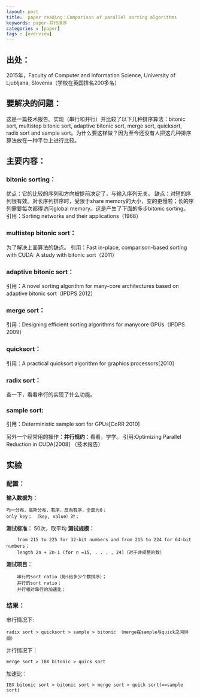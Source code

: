 ```yaml
---
layout: post
title:  paper reading：Comparison of parallel sorting algorithms
keywords: paper-并行排序
categories : [paper]
tags : [overview]
---
```


## 出处：
2015年，Faculty of Computer and Information Science, University of Ljubljana, Slovenia（学校在英国排名200多名）

## 要解决的问题：
这是一篇技术报告。实现（串行和并行）并比较了以下几种排序算法：bitonic sort, multistep bitonic sort, adaptive bitonic sort, merge sort, quicksort, radix sort and sample sort。为什么要这样做？因为至今还没有人把这几种排序算法放在一种平台上进行比较。

## 主要内容：
### bitonic sorting：
优点：它的比较的序列和方向被提前决定了，与输入序列无关。
缺点：对短的序列很有效。对长序列排序时，受限于share memory的大小，变的更慢啦；长的序列需要每次都得访问global memory。这是产生了下面的多步bitonic sorting。
引用：Sorting networks and their applications（1968）

### multistep bitonic sort：
为了解决上面算法的缺点。
引用：Fast in-place, comparison-based sorting with CUDA: A study with bitonic sort（2011）

### adaptive bitonic sort：
引用：A novel sorting algorithm for many-core architectures based on adaptive bitonic sort（IPDPS 2012）

### merge sort：
引用：Designing efficient sorting algorithms for manycore GPUs（IPDPS 2009）

### quicksort：
引用：A practical quicksort algorithm for graphics processors[2010]

### radix sort：
查一下，看看串行的实现了什么功能。

### sample sort:
引用：Deterministic sample sort for GPUs[CoRR 2010]


另外一个经常用的操作：**并行规约**：看看，学学。
引用:Optimizing Parallel Reduction in CUDA[2008] （技术报告）

## 实验
### 配置：
**输入数据为：**

	均一分布，高斯分布，有序，反向有序，全部为0；
	only key； （key, value）对；

**测试标准：**  50次，取平均
**测试规模：**

		from 215 to 225 for 32-bit numbers and from 215 to 224 for 64-bit numbers； 
		length 2n + 2n-1 (for n =15, . . . , 24)（对于非规整的数）
**测试项目：**

		串行的sort ratio（每s给多少个数排序）；
		并行的sort ratio；
		并行相对串行的加速比；
				
### 结果：  

串行情况下:

	radix sort > quicksort > sample > bitonic （merge在sample与quick之间徘徊）
并行情况下：

	merge sort > IBX bitonic > quick sort
加速比：

	IBX bitonic sort > bitonic sort > merge sort > quick sort(==sample sort)